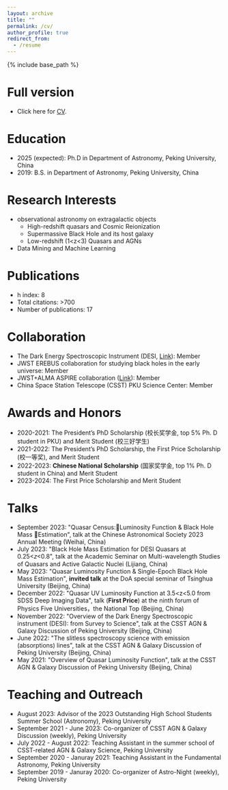 ```yaml
---
layout: archive
title: ""
permalink: /cv/
author_profile: true
redirect_from:
  - /resume
---
```


{% include base_path %}

Full version 
=====
* Click here for [CV](../assets/Curriculum_Vitae.pdf). 

Education
======
* 2025 (expected): Ph.D in Department of Astronomy, Peking University, China
* 2019: B.S. in Department of Astronomy, Peking University, China

  
Research Interests
======
* observational astronomy on extragalactic objects
  * High-redshift quasars and Cosmic Reionization
  * Supermassive Black Hole and its host galaxy
  * Low-redshift (1<z<3) Quasars and AGNs
* Data Mining and Machine Learning

Publications 
======
 * h index: 8
 * Total citations: >700
 * Number of publications: 17
  
Collaboration
======
* The Dark Energy Spectroscopic Instrument (DESI, [Link](https://www.desi.lbl.gov/)): Member
* JWST EREBUS collaboration for studying black holes in the early universe: Member
* JWST+ALMA ASPIRE collaboration ([Link](https://aspire-quasar.github.io/)): Member
* China Space Station Telescope (CSST) PKU Science Center: Member

Awards and Honors
======
* 2020-2021: The President’s PhD Scholarship (校长奖学金, top 5% Ph. D student in PKU) and Merit Student (校三好学生)
* 2021-2022: The President’s PhD Scholarship, the First Price Scholarship (校一等奖), and Merit Student
* 2022-2023: **Chinese National Scholarship** (国家奖学金, top 1% Ph. D student in China) and Merit Student
* 2023-2024: The First Price Scholarship and Merit Student 

Talks
======
* September 2023: "Quasar Census:Luminosity Function & Black Hole Mass Estimation", talk at the Chinese Astronomical Society 2023 Annual Meeting (Weihai, China)
* July 2023: "Black Hole Mass Estimation for DESI Quasars at 0.25<𝑧<0.8", talk at the Academic Seminar on Multi-wavelength Studies of Quasars and Active Galactic Nuclei (Lijiang, China)
* May 2023: "Quasar Luminosity Function & Single-Epoch Black Hole Mass Estimation", **invited talk** at the DoA special seminar of Tsinghua University (Beijing, China)
* December 2022: "Quasar UV Luminosity Function at 3.5<z<5.0 from SDSS Deep Imaging Data", talk (**First Price**) at the ninth forum of Physics Five Universities，the National Top  (Beijing, China)
* November 2022: "Overview of the Dark Energy Spectroscopic instrument (DESI): from Survey to Science", talk at the CSST AGN & Galaxy Discussion of Peking University (Beijing, China)
* June 2022: "The slitless spectroscopy science with emission (absorptions) lines", talk at the CSST AGN & Galaxy Discussion of Peking University (Beijing, China)
* May 2021: "Overview of Quasar Luminosity Function", talk at the CSST AGN & Galaxy Discussion of Peking University (Beijing, China)
 
Teaching and Outreach
======
* August 2023: Advisor of the 2023 Outstanding High School Students Summer School (Astronomy), Peking University
* September 2021 - June 2023: Co-organizer of CSST AGN & Galaxy Discussion (weekly), Peking University
* July 2022 - August 2022: Teaching Assistant in the summer school of CSST-related AGN & Galaxy Science, Peking University
* September 2020 - Januray 2021: Teaching Assistant in the Fundamental Astronomy, Peking University
* September 2019 - Januray 2020: Co-organizer of Astro-Night (weekly), Peking University
